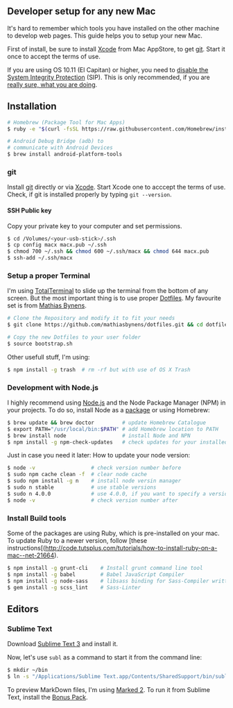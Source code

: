 Developer setup for any new Mac
---

It's hard to remember which tools you have installed on the other machine to develop web pages. This guide helps you to setup your new Mac.

First of install, be sure to install [Xcode](https://itunes.apple.com/de/app/xcode/id497799835?mt=12) from Mac AppStore, to get [git](https://git-scm.com/). Start it once to accept the terms of use.

If you are using OS 10.11 (El Capitan) or higher, you need to [disable the System Integrity Protection](http://www.macworld.com/article/2986118/security/how-to-modify-system-integrity-protection-in-el-capitan.html) (SIP). This is only recommended, if you are [really sure, what you are doing](https://en.wikipedia.org/wiki/System_Integrity_Protection).

## Installation

```sh
# Homebrew (Package Tool for Mac Apps)
$ ruby -e "$(curl -fsSL https://raw.githubusercontent.com/Homebrew/install/master/install)"

# Android Debug Bridge (adb) to
# communicate with Android Devices
$ brew install android-platform-tools
```

### git

Install [git](https://git-scm.com/download/mac) directly or via [Xcode](https://itunes.apple.com/de/app/xcode/id497799835?mt=12). Start Xcode one to acccept the terms of use. Check, if git is installed properly by typing `git --version`.

#### SSH Public key

Copy your private key to your computer and set permissions.

```sh
$ cd /Volumes/<your-usb-stick>/.ssh
$ cp config macx macx.pub ~/.ssh
$ chmod 700 ~/.ssh && chmod 600 ~/.ssh/macx && chmod 644 macx.pub
$ ssh-add ~/.ssh/macx
```

### Setup a proper Terminal

I'm using [TotalTerminal](http://totalterminal.binaryage.com/) to slide up the terminal from the bottom of any screen. But the most important thing is to use proper [Dotfiles](http://dotfiles.github.io/). My favourite set is from [Mathias Bynens](https://github.com/mathiasbynens/dotfiles).

```sh
# Clone the Repository and modify it to fit your needs
$ git clone https://github.com/mathiasbynens/dotfiles.git && cd dotfiles && source bootstrap.sh

# Copy the new Dotfiles to your user folder
$ source bootstrap.sh
```

Other usefull stuff, I'm using:

```sh
$ npm install -g trash  # rm -rf but with use of OS X Trash
```

### Development with Node.js

I highly recommend using [Node.js](https://nodejs.org/en/) and the Node Package Manager (NPM) in your projects. To do so, install Node as a [package](https://nodejs.org/en/download/) or using Homebrew:

```sh
$ brew update && brew doctor         # update Homebrew Catalogue
$ export PATH="/usr/local/bin:$PATH" # add Homebrew location to PATH
$ brew install node                  # install Node and NPN
$ npm install -g npm-check-updates   # check updates for your installed packages
```

Just in case you need it later: How to update your node version:

```sh
$ node -v                  # check version number before
$ sudo npm cache clean -f  # clear node cache
$ sudo npm install -g n    # install node versin manager
$ sudo n stable            # use stable versions
$ sudo n 4.0.0             # use 4.0.0, if you want to specify a version
$ node -v                  # check version number after
```

### Install Build tools

Some of the packages are using Ruby, which is pre-installed on your mac. To update Ruby to a newer version, follow [these instructions[(http://code.tutsplus.com/tutorials/how-to-install-ruby-on-a-mac--net-21664).

```sh
$ npm install -g grunt-cli    # Install grunt command line tool
$ npm install -g babel        # Babel JavaScript Compiler
$ npm install -g node-sass    # libsass binding for Sass-Compiler written in C
$ gem install -g scss_lint    # Sass-Linter
```

## Editors

### Sublime Text

Download [Sublime Text 3](http://www.sublimetext.com/3) and install it.

Now, let's use `subl` as a command to start it from the command line:

```sh
$ mkdir ~/bin
$ ln -s "/Applications/Sublime Text.app/Contents/SharedSupport/bin/subl" ~/bin/subl
```

To preview MarkDown files, I'm using [Marked 2](http://marked2app.com/). To run it from Sublime Text, install the [Bonus Pack](https://github.com/kotfu/marked-bonus-pack).
